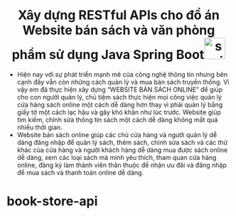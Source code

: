 <h1 align="center">Xây dựng RESTful APIs cho đồ án Website bán sách và văn phòng phẩm sử dụng Java Spring Boot<a href="https://spring.io/learn" name="spring boot" ><img width="48" height="48" src="https://img.icons8.com/color/48/spring-logo.png" alt="spring-logo"/></a></h1>

- Hiện nay với sự phát triển mạnh mẽ của công nghệ thông tin nhưng bên cạnh đấy vẫn còn những cách quản lý và mua bán sách truyền thống. Vì vậy em đã thực hiện xây dựng “WEBSITE BÁN SÁCH ONLINE” để giúp cho con người quản lý, chủ tiệm sách thực hiện mọi công việc quản lý cửa hàng sách online một cách dễ dàng hơn thay vì phải quản lý bằng giấy tờ một cách lạc hậu và gây khó khăn như lúc trước. Website giúp tìm kiếm, chỉnh sửa thông tin sách một cách dễ dàng không mất quá nhiều thời gian.
- Website bán sách online giúp các chủ cửa hàng và người quản lý dễ dàng đăng nhập để quản lý sách, thêm sách, chỉnh sửa sách và các thứ khác của cửa hàng và người khách hàng dễ dàng mua được sách online dễ dàng, xem các loại sách mà mình yêu thích, tham quan cửa hàng online, đăng ký làm thành viên thân thuộc để nhận ưu đãi và đăng nhập để mua sách và thanh toán online dễ dàng.


# book-store-api
